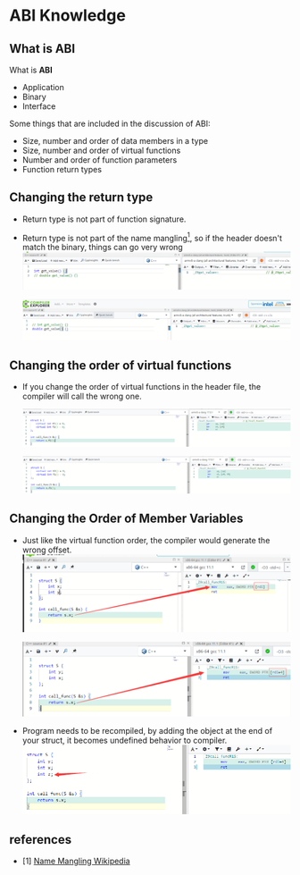 # ABI Knowledge

## What is ABI

What is **ABI**
- Application
- Binary
- Interface

Some things that are included in the discussion of ABI:

- Size, number and order of data members in a type
- Size, number and order of virtual functions
- Number and order of function parameters
- Function return types

## Changing the return type

- Return type is not part of function signature.

- Return type is not part of the name mangling[<sup>1</sup>](#refer-anchor-1), so if the header doesn't match the binary, things can go very wrong
    ![Alt text](./abi_knowledge_image/image-1.png)

    ![Alt text](./abi_knowledge_image/image-2.png)

## Changing the order of virtual functions


- If you change the order of virtual functions in the header file, the compiler will call the wrong one.

    ![Alt text](./abi_knowledge_image/image-3.png)

    ![Alt text](./abi_knowledge_image/image-4.png)

## Changing the Order of Member Variables
- Just like the virtual function order, the compiler would generate the wrong offset.
    ![Alt text](./abi_knowledge_image/image-5.png)

    ![Alt text](./abi_knowledge_image/image-6.png)
- Program needs to be recompiled, by adding the object at the end of your struct, 
it becomes undefined behavior to compiler.
    ![Alt text](./abi_knowledge_image/image-7.png)

## references
<div id="refer-anchor-1"></div>

- [1] [Name Mangling Wikipedia](https://en.wikipedia.org/wiki/Name_mangling#)
